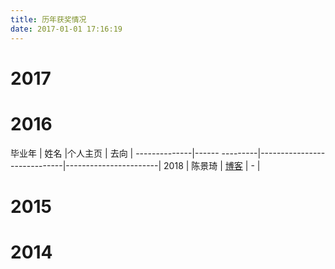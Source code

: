 ```yaml
---
title: 历年获奖情况
date: 2017-01-01 17:16:19
---
```


# 2017

# 2016

 毕业年       | 姓名           |个人主页                     | 去向                  |
--------------|------ ---------|-----------------------------|-----------------------|
 2018         | 陈景琦         | [博客](http://192217.space) | -                     |

# 2015

# 2014
